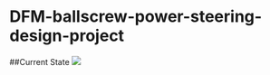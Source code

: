# DFM-ballscrew-power-steering-design-project
##Current State
![](https://github.com/saltyfishie98/DFM-ballscrew-power-steering-design-project/assets/current.png)
